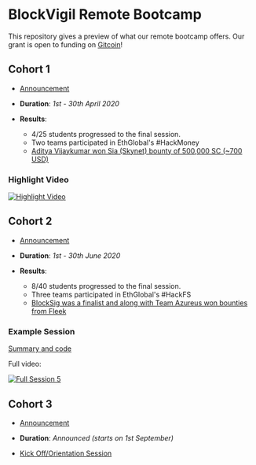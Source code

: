 # BlockVigil Remote Bootcamp

This repository gives a preview of what our remote bootcamp offers. Our grant is open to funding on [Gitcoin](https://gitcoin.co/grants/845/remote-developer-bootcamp)!

## Cohort 1

* [Announcement](https://medium.com/blockvigil/announcing-the-fully-remote-blockvigil-developer-bootcamp-ad133a7aa0a1)

* **Duration**: _1st - 30th April 2020_

* **Results**:
	* 4/25 students progressed to the final session.
	* Two teams participated in EthGlobal's #HackMoney
	* [Aditya Vijaykumar won Sia (Skynet) bounty of 500,000 SC (~700 USD)](https://medium.com/blockvigil/bootcamp-hero-2fba30e488f8)

### Highlight Video

[![Highlight Video](https://img.youtube.com/vi/jryF8Wa6s5Q/0.jpg)](https://youtu.be/jryF8Wa6s5Q)

## Cohort 2

* [Announcement](https://medium.com/blockvigil/announcing-the-blockvigil-remote-developer-bootcamp-2nd-edition-27f3d4c21eee)

* **Duration**: _1st - 30th June 2020_

* **Results**:
	* 8/40 students progressed to the final session.
	* Three teams participated in EthGlobal's #HackFS
	* [BlockSig was a finalist and along with Team Azureus won bounties from Fleek](https://medium.com/blockvigil/hackfs-results-remote-developer-bootcamp-announcement-cd3263757fe5)

### Example Session
[Summary and code](./C02S05)

Full video:

[![Full Session 5](https://img.youtube.com/vi/klFkJHSFgQQ/0.jpg)](https://youtu.be/klFkJHSFgQQ)

## Cohort 3

* [Announcement](https://medium.com/blockvigil/hackfs-results-remote-developer-bootcamp-announcement-cd3263757fe5)

* **Duration**: _Announced (starts on 1st September)_

* [Kick Off/Orientation Session](https://www.airmeet.com/e/fe7168b0-e60d-11ea-acf1-154614bb25d5)
